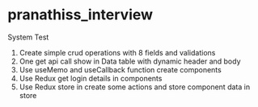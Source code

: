 # pranathiss_interview

System Test

1. Create simple crud operations with 8 fields and validations
2. One get api call show in Data table with dynamic header and body
3. Use useMemo and useCallback function create components
4. Use Redux get login details in components
5. Use Redux store in create some actions and store component data in store
